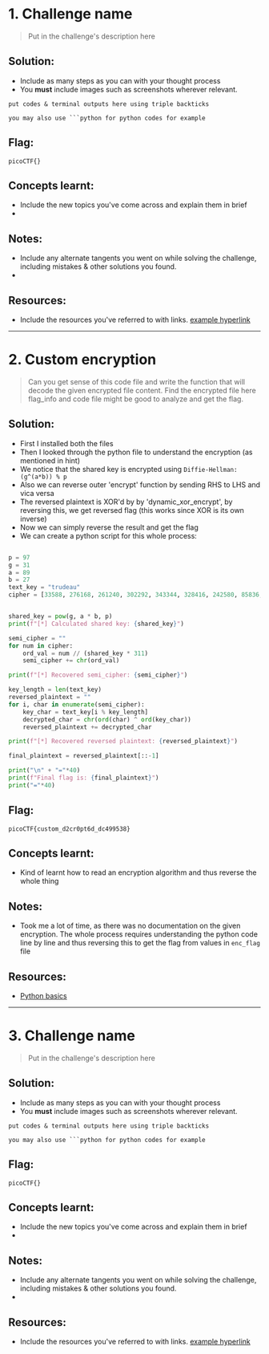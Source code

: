 # 1. Challenge name

> Put in the challenge's description here

## Solution:

- Include as many steps as you can with your thought process
- You **must** include images such as screenshots wherever relevant.

```
put codes & terminal outputs here using triple backticks

you may also use ```python for python codes for example
```

## Flag:

```
picoCTF{}
```

## Concepts learnt:

- Include the new topics you've come across and explain them in brief
- 

## Notes:

- Include any alternate tangents you went on while solving the challenge, including mistakes & other solutions you found.
- 

## Resources:

- Include the resources you've referred to with links. [example hyperlink](https://google.com)


***

# 2. Custom encryption

> Can you get sense of this code file and write the function that will decode the given encrypted file content. Find the encrypted file here flag_info and code file might be good to analyze and get the flag. 

## Solution:

- First I installed both the files
- Then I looked through the python file to understand the encryption (as mentioned in hint)
- We notice that the shared key is encrypted using `Diffie-Hellman: (g^(a*b)) % p`
- Also we can reverse outer 'encrypt' function by sending RHS to LHS and vica versa
- The reversed plaintext is XOR'd by by 'dynamic_xor_encrypt', by reversing this, we get reversed flag (this works since XOR is its own inverse)
- Now we can simply reverse the result and get the flag
- We can create a python script for this whole process:
```python

p = 97
g = 31
a = 89
b = 27
text_key = "trudeau"
cipher = [33588, 276168, 261240, 302292, 343344, 328416, 242580, 85836, 82104, 156744, 0, 309756, 78372, 18660, 253776, 0, 82104, 320952, 3732, 231384, 89568, 100764, 22392, 22392, 63444, 22392, 97032, 190332, 119424, 182868, 97032, 26124, 44784, 63444]


shared_key = pow(g, a * b, p)
print(f"[*] Calculated shared key: {shared_key}")

semi_cipher = ""
for num in cipher:
    ord_val = num // (shared_key * 311)
    semi_cipher += chr(ord_val)

print(f"[*] Recovered semi_cipher: {semi_cipher}")

key_length = len(text_key)
reversed_plaintext = ""
for i, char in enumerate(semi_cipher):
    key_char = text_key[i % key_length]
    decrypted_char = chr(ord(char) ^ ord(key_char))
    reversed_plaintext += decrypted_char

print(f"[*] Recovered reversed plaintext: {reversed_plaintext}")

final_plaintext = reversed_plaintext[::-1]

print("\n" + "="*40)
print(f"Final flag is: {final_plaintext}")
print("="*40)
```

## Flag:

```
picoCTF{custom_d2cr0pt6d_dc499538}
```

## Concepts learnt:

- Kind of learnt how to read an encryption algorithm and thus reverse the whole thing

## Notes:

- Took me a lot of time, as there was no documentation on the given encryption. The whole process requires understanding the python code line by line and thus reversing this to get the flag from values in `enc_flag` file

## Resources:

- [Python basics](https://w3schools.com/python/)


***

# 3. Challenge name

> Put in the challenge's description here

## Solution:

- Include as many steps as you can with your thought process
- You **must** include images such as screenshots wherever relevant.

```
put codes & terminal outputs here using triple backticks

you may also use ```python for python codes for example
```

## Flag:

```
picoCTF{}
```

## Concepts learnt:

- Include the new topics you've come across and explain them in brief
- 

## Notes:

- Include any alternate tangents you went on while solving the challenge, including mistakes & other solutions you found.
- 

## Resources:

- Include the resources you've referred to with links. [example hyperlink](https://google.com)
